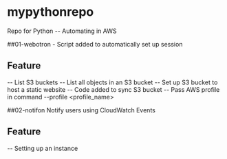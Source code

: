 # mypythonrepo
Repo for Python -- Automating in AWS

##01-webotron -
Script added  to automatically set up session

## Feature
-- List S3 buckets
-- List all objects in an S3 bucket
-- Set up S3 bucket to host a static website
-- Code added to sync S3 bucket
-- Pass AWS profile in command --profile <profile_name>

##02-notifon
Notify users using CloudWatch Events 

## Feature
-- Setting up an instance
